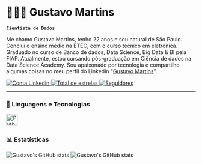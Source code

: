 # 👨🏻‍💻 Gustavo Martins

**`Cientista de Dados`**

Me chamo Gustavo Martins, tenho 22 anos e sou natural de São Paulo. Concluí o ensino médio na ETEC, com o curso técnico em eletrônica. Graduado no curso de Banco de dados, Data Science, Big Data & BI pela FIAP. Atualmente, estou cursando pós-graduação em Ciência de dados na Data Science Academy. Sou apaixonado por tecnologia e compartilho algumas coisas no meu perfil do Linkedin "[Gustavo Martins](https://www.linkedin.com/in/gmoliveira/)".

<p align="left">
    <a href="https://www.linkedin.com/in/gmoliveira/">
        <img 
            alt="Conta Linkedin" 
            title="Conta Linkedin" 
            src="https://img.shields.io/badge/-LinkedIn-%230077B5?style=for-the-badge&logo=linkedin&logoColor=white"
        />
    </a> 
    <a href="https://github.com/goobxz?tab=repositories&sort=stargazers">
        <img 
            alt="Total de estrelas" 
            title="Total de estrelas GitHub" 
            src="https://custom-icon-badges.demolab.com/github/stars/goobxz?color=55960c&style=for-the-badge&labelColor=488207&logo=star&label=estrelas"
        />
    </a>
    <a href="https://github.com/goobxz?tab=followers">
        <img 
            alt="Seguidores" 
            title="Me siga no GitHub" 
            src="https://custom-icon-badges.demolab.com/github/followers/goobxz?color=236ad3&labelColor=1155ba&style=for-the-badge&logo=github&label=Seguidores&logoColor=white"
        />
    </a>
</p>

---

### 🤖 Linguagens e Tecnologias


<img 
    align="left" 
    alt="Python" 
    title="Python"
    width="30px" 
    style="padding-right: 10px;" 
    src="https://cdn.jsdelivr.net/gh/devicons/devicon@latest/icons/python/python-original.svg" 
/>


<br/>
<br/>

### 📊 Estatísticas

<p>

  ![Gustavo's GitHub stats](https://github-readme-stats.vercel.app/api?username=goobxz&show_icons=true&include_all_commits=true&theme=tokyonight&locale=pt-br)
  ![Gustavo's GitHub stats](https://github-readme-stats.vercel.app/api/top-langs/?username=goobxz&theme=tokyonight&layout=compact&locale=pt-br)
</p>
